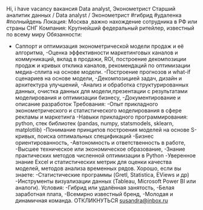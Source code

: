 Hi, i have vacancy вакансия Data analyst, Эконометрист
Старший аналитик данных / Data analyst / Эконометрист #гибрид #удаленка #полныйдень
Локация: Москва ,важно нахождение сотрудника в РФ или страны СНГ
Компания: Крупнейший федеральный ритейлер, известный по всему миру
Обязанности:
- Саппорт и оптимизация эконометрической модели продаж и её алгоритма,
-Оценка эффективности маркетинговых каналов и коммуникаций, вклад в продажи, ROI, построение декомпозиции продаж и кривых отклика каналов, рекомендаций по оптимизации медиа-сплита на основе модели.
-Построение прогнозов и what-if сценариев на основе модели,
-Декомпозицией задач, дизайн и архитектура улучшений,
-Анализ и обработка структурированных данных, очистка данных для модели,презентации с результатами моделирования и оптимизации бизнесу,
-Документирование и описание разработок
Требования:
-Опыт прикладного эконометрического и статистического моделирования в сфере рекламы и маркетинга
-Навыки прикладного программирования: python, стек библиотек (pandas, numpy, statsmodels, sklearn, matplotlib)
-Понимание принципов построения моделей на основе S-кривых, поиска оптимальных спецификаций
-Бизнес ориентированность,
-Автономность и ответственность в работе,
-Высшее техническое или экономическое образование,
-Знание практических методов численной оптимизации в Python
-Уверенное знание Excel и статистических метрик для оценки качества моделей, методов анализа временных рядов.
Хорошо, если вы знаете:
-Статистические программы (Gretl, Statistica, EViews и др)
-Инструменты визуализации данных (Tableau, Microsoft Power BI или аналоги).
Условия:
-Гибрид или удалённая занятость,
-Белая заработная плата,
-Всемирно известный бренд,
-Молодая и динамичная команда.
ОТКЛИКНУТЬСЯ susandra@inbox.ru
